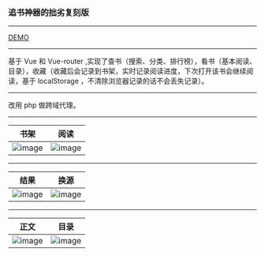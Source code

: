 ### 追书神器的拙劣复刻版
---

[DEMO](https://web.imhcg.cn/app/book)

---
基于 Vue 和 Vue-router ,实现了查书（搜索、分类、排行榜），看书（基本阅读、目录），收藏（收藏后会记录到书架，实时记录阅读进度，下次打开该书会继续阅读，基于 localStorage ，不清除浏览器记录的话不会丢失记录）。

---
改用 php 做跨域代理。

---

书架 | 阅读
---|---
![image](https://hechenggang.github.io/ZhuiShuShenQi/Screenshot/mybook.png) | ![image](https://hechenggang.github.io/ZhuiShuShenQi/Screenshot/finding.png)
---
结果 | 换源
---|---
![image](https://hechenggang.github.io/ZhuiShuShenQi/Screenshot/search-results.png) | ![image](https://hechenggang.github.io/ZhuiShuShenQi/Screenshot/book-source.png)
---
正文 | 目录
---|---
![image](https://hechenggang.github.io/ZhuiShuShenQi/Screenshot/reading.png) | ![image](https://hechenggang.github.io/ZhuiShuShenQi/Screenshot/catalog.png)



